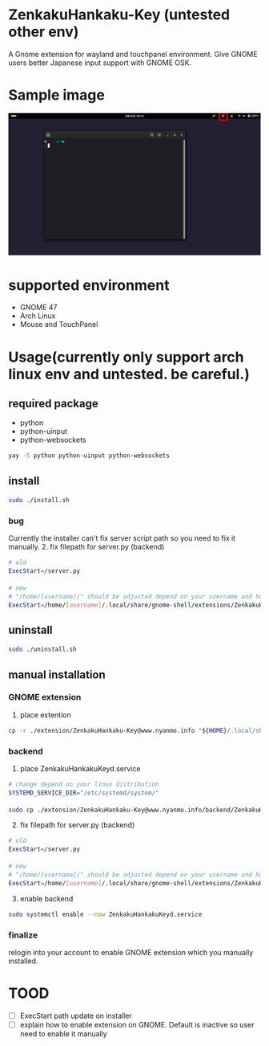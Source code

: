 # ZenkakuHankaku-Key (untested other env)
A Gnome extension for wayland and touchpanel environment. Give GNOME users better Japanese input support with GNOME OSK.

# Sample image
 ![サンプル画像](./metadata/sample画像.png)

# supported environment
- GNOME 47 
- Arch Linux
- Mouse and TouchPanel

# Usage(currently only support arch linux env and untested. be careful.)
## required package
- python
- python-uinput
- python-websockets
```bash
yay -S python python-uinput python-websockets
```

## install
```bash
sudo ./install.sh
```
### bug
 Currently the installer can't fix server script path so you need to fix it manually.
2. fix filepath for server.py (backend)
```bash
# old
ExecStart=/server.py

# new
# "/home/[username]/" should be adjusted depend on your username and home directory path.
ExecStart=/home/[username]/.local/share/gnome-shell/extensions/ZenkakuHankaku-Key@www.nyanmo.info/backend/server.py
```

## uninstall
```bash
sudo ./uninstall.sh
```

## manual installation
### GNOME extension
1. place extention
```bash
cp -r ./extension/ZenkakuHankaku-Key@www.nyanmo.info "${HOME}/.local/share/gnome-shell/extensions/ZenkakuHankaku-Key@www.nyanmo.info"
```

### backend
1. place ZenkakuHankakuKeyd.service 
```bash
# change depend on your linux distribution
SYSTEMD_SERVICE_DIR="/etc/systemd/system/"

sudo cp ./extension/ZenkakuHankaku-Key@www.nyanmo.info/backend/ZenkakuHankakuKeyd.service "${SYSTEMD_SERVICE_DIR}ZenkakuHankakuKeyd.service"
```
2. fix filepath for server.py (backend)
```bash
# old
ExecStart=/server.py

# new
# "/home/[username]/" should be adjusted depend on your username and home directory path.
ExecStart=/home/[username]/.local/share/gnome-shell/extensions/ZenkakuHankaku-Key@www.nyanmo.info/backend/server.py
```
3. enable backend
```bash
sudo systemctl enable --now ZenkakuHankakuKeyd.service 
```

### finalize
 relogin into your account to enable GNOME extension which you manually installed.

# TOOD
- [ ] ExecStart path update on installer
- [ ] explain how to enable extension on GNOME. Default is inactive so user need to enable it manually 
